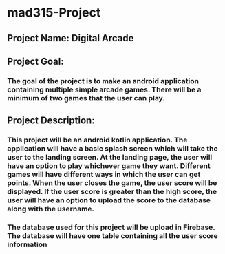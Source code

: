 # mad315-Project

## Project Name: Digital Arcade
## Project Goal:
### The goal of the project is to make an android application containing multiple simple arcade games. There will be a minimum of two games that the user can play.
## Project Description:
### This project will be an android kotlin application. The application will have a basic splash screen which will take the user to the landing screen. At the landing page, the user will have an option to play whichever game they want. Different games will have different ways in which the user can get points. When the user closes the game, the user score will be displayed. If the user score is greater than the high score, the user will have an option to upload the score to the database along with the username. 

### The database used for this project will be upload in Firebase. The database will have one table containing all the user score information
